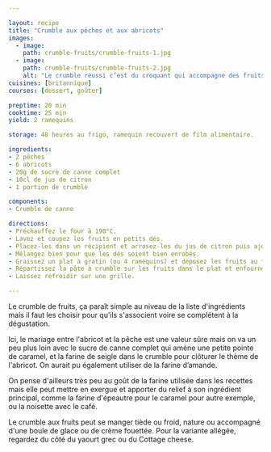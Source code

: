 ```yaml
---

layout: recipe
title: "Crumble aux pêches et aux abricots"
images:
  - image:
    path: crumble-fruits/crumble-fruits-1.jpg
  - image:
    path: crumble-fruits/crumble-fruits-2.jpg
    alt: "Le crumble réussi c’est du croquant qui accompagne des fruits qui baignent dans leur propre sirop tout en restant suffisamment fermes et fondants"
cuisines: [britannique]
courses: [dessert, goûter]

preptime: 20 min
cooktime: 25 min
yield: 2 ramequins

storage: 48 heures au frigo, ramequin recouvert de film alimentaire.

ingredients:
- 2 pêches
- 6 abricots
- 20g de sucre de canne complet
- 10cl de jus de citron
- 1 portion de crumble

components:
- Crumble de canne

directions:
- Préchauffez le four à 190°C.
- Lavez et coupez les fruits en petits dés. 
- Placez-les dans un récipient et arrosez-les du jus de citron puis ajoutez le sucre complet. 
- Mélangez bien pour que les dés soient bien enrobés. 
- Graissez un plat à gratin (ou 4 ramequins) et déposez les fruits au fond.
- Répartissez la pâte à crumble sur les fruits dans le plat et enfournez pour 20–25 minutes ou jusqu'à ce que le crumble soit bien doré et forme une croûte.
- Laissez refroidir sur une grille. 

---
```


Le crumble de fruits, ça paraît simple au niveau de la liste d'ingrédients mais il faut les choisir pour qu’ils s'associent voire se complétent à la dégustation. 

Ici, le mariage entre l'abricot et la pêche est une valeur sûre mais on va un peu plus loin avec le sucre de canne complet qui amène une petite pointe de caramel, et la farine de seigle dans le crumble pour clôturer le thème de l'abricot. On aurait pu également utiliser de la farine d’amande.

On pense d'ailleurs très peu au goût de la farine utilisée dans les recettes mais elle peut mettre en exergue et apporter du relief à son ingrédient principal, comme la farine d'épeautre pour le caramel pour autre exemple, ou la noisette avec le café.

Le crumble aux fruits peut se manger tiède ou froid, nature ou accompagné d'une boule de glace ou de crème fouettée. Pour la variante allégée, regardez du côté du yaourt grec ou du Cottage cheese.